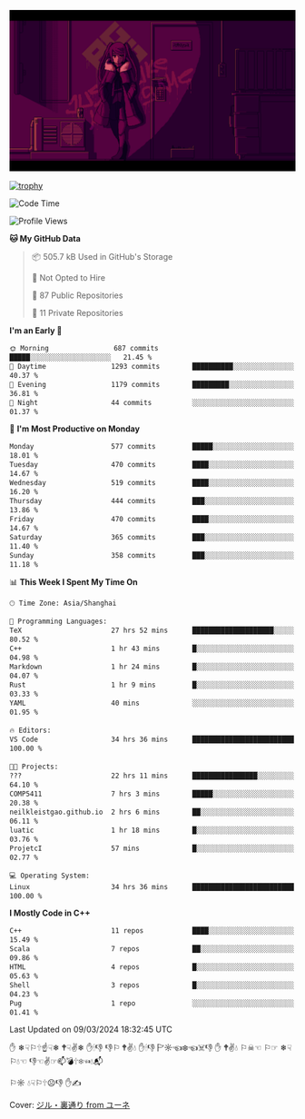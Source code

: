 ![](imgs/main.png)

[![trophy](https://github-profile-trophy.vercel.app/?username=NeilKleistGao&theme=dracula)](https://github.com/ryo-ma/github-profile-trophy)

<!--START_SECTION:waka-->
![Code Time](http://img.shields.io/badge/Code%20Time-741%20hrs%2043%20mins-blue)

![Profile Views](http://img.shields.io/badge/Profile%20Views-0-blue)

**🐱 My GitHub Data** 

> 📦 505.7 kB Used in GitHub's Storage 
 > 
> 🚫 Not Opted to Hire
 > 
> 📜 87 Public Repositories 
 > 
> 🔑 11 Private Repositories 
 > 
**I'm an Early 🐤** 

```text
🌞 Morning                687 commits         █████░░░░░░░░░░░░░░░░░░░░   21.45 % 
🌆 Daytime                1293 commits        ██████████░░░░░░░░░░░░░░░   40.37 % 
🌃 Evening                1179 commits        █████████░░░░░░░░░░░░░░░░   36.81 % 
🌙 Night                  44 commits          ░░░░░░░░░░░░░░░░░░░░░░░░░   01.37 % 
```
📅 **I'm Most Productive on Monday** 

```text
Monday                   577 commits         █████░░░░░░░░░░░░░░░░░░░░   18.01 % 
Tuesday                  470 commits         ████░░░░░░░░░░░░░░░░░░░░░   14.67 % 
Wednesday                519 commits         ████░░░░░░░░░░░░░░░░░░░░░   16.20 % 
Thursday                 444 commits         ███░░░░░░░░░░░░░░░░░░░░░░   13.86 % 
Friday                   470 commits         ████░░░░░░░░░░░░░░░░░░░░░   14.67 % 
Saturday                 365 commits         ███░░░░░░░░░░░░░░░░░░░░░░   11.40 % 
Sunday                   358 commits         ███░░░░░░░░░░░░░░░░░░░░░░   11.18 % 
```


📊 **This Week I Spent My Time On** 

```text
🕑︎ Time Zone: Asia/Shanghai

💬 Programming Languages: 
TeX                      27 hrs 52 mins      ████████████████████░░░░░   80.52 % 
C++                      1 hr 43 mins        █░░░░░░░░░░░░░░░░░░░░░░░░   04.98 % 
Markdown                 1 hr 24 mins        █░░░░░░░░░░░░░░░░░░░░░░░░   04.07 % 
Rust                     1 hr 9 mins         █░░░░░░░░░░░░░░░░░░░░░░░░   03.33 % 
YAML                     40 mins             ░░░░░░░░░░░░░░░░░░░░░░░░░   01.95 % 

🔥 Editors: 
VS Code                  34 hrs 36 mins      █████████████████████████   100.00 % 

🐱‍💻 Projects: 
???                      22 hrs 11 mins      ████████████████░░░░░░░░░   64.10 % 
COMP5411                 7 hrs 3 mins        █████░░░░░░░░░░░░░░░░░░░░   20.38 % 
neilkleistgao.github.io  2 hrs 6 mins        ██░░░░░░░░░░░░░░░░░░░░░░░   06.11 % 
luatic                   1 hr 18 mins        █░░░░░░░░░░░░░░░░░░░░░░░░   03.76 % 
ProjetcI                 57 mins             █░░░░░░░░░░░░░░░░░░░░░░░░   02.77 % 

💻 Operating System: 
Linux                    34 hrs 36 mins      █████████████████████████   100.00 % 
```

**I Mostly Code in C++** 

```text
C++                      11 repos            ████░░░░░░░░░░░░░░░░░░░░░   15.49 % 
Scala                    7 repos             ██░░░░░░░░░░░░░░░░░░░░░░░   09.86 % 
HTML                     4 repos             █░░░░░░░░░░░░░░░░░░░░░░░░   05.63 % 
Shell                    3 repos             █░░░░░░░░░░░░░░░░░░░░░░░░   04.23 % 
Pug                      1 repo              ░░░░░░░░░░░░░░░░░░░░░░░░░   01.41 % 
```




 Last Updated on 09/03/2024 18:32:45 UTC
<!--END_SECTION:waka-->

✋ ❄☟⚐🕆☝☟❄ 🕈☟✌❄ ✋🕯👎 👎⚐ 🕈✌💧 ✋🕯👎 🏱☼☜❄☜☠👎 ✋ 🕈✌💧 ⚐☠☜ ⚐☞ ❄☟⚐💧☜ 👎☜✌☞📫💣🕆❄☜💧📬

⚐☼ 💧☟⚐🕆☹👎 ✋✍

Cover: [ジル・裏通り from ユーネ](https://www.pixiv.net/artworks/62127066)
